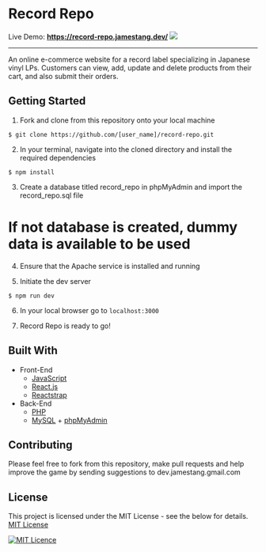 # Record Repo
Live Demo: __https://record-repo.jamestang.dev/__
![](./images/rr-video.gif)
<hr/>
An online e-commerce website for a record label specializing in Japanese vinyl LPs. Customers can view, add, update and delete products from their cart, and also submit their orders.

## Getting Started
1. Fork and clone from this repository onto your local machine
```
$ git clone https://github.com/[user_name]/record-repo.git
```
2. In your terminal, navigate into the cloned directory and install the required dependencies
```
$ npm install
```
3. Create a database titled record_repo in phpMyAdmin and import the record_repo.sql file
# If not database is created, dummy data is available to be used

4. Ensure that the Apache service is installed and running

5. Initiate the dev server
```
$ npm run dev
```
6. In your local browser go to ```localhost:3000```

7. Record Repo is ready to go!

## Built With
* Front-End
  * [JavaScript](https://www.ecma-international.org/publications/standards/Ecma-262.htm)
  * [React.js](https://reactjs.org/)
  * [Reactstrap](https://reactstrap.github.io/)
* Back-End
  * [PHP](https://php.net/)
  * [MySQL](https://www.mysql.com/) + [phpMyAdmin](https://www.phpmyadmin.net/)

## Contributing
Please feel free to fork from this repository, make pull requests and help improve the game by sending suggestions to dev.jamestang.gmail.com

## License
This project is licensed under the MIT License - see the below for details.
[MIT License](https://opensource.org/licenses/mit-license.php)

[![MIT Licence](https://badges.frapsoft.com/os/mit/mit.svg?v=103)](https://opensource.org/licenses/mit-license.php)
